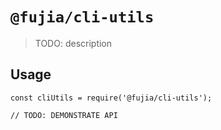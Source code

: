 # `@fujia/cli-utils`

> TODO: description

## Usage

```
const cliUtils = require('@fujia/cli-utils');

// TODO: DEMONSTRATE API
```
